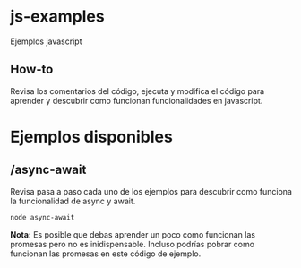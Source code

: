 # js-examples

Ejemplos javascript

## How-to
Revisa los comentarios del código, ejecuta y modifica el código para aprender y descubrir como funcionan funcionalidades en javascript.

# Ejemplos disponibles

## /async-await

Revisa pasa a paso cada uno de los ejemplos para descubrir como funciona la funcionalidad de async y await.

```bash
node async-await
```
**Nota:** Es posible que debas aprender un poco como funcionan las promesas pero no es inidispensable. Incluso podrías pobrar como funcionan las promesas en este código de ejemplo.

